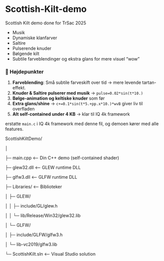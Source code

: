 # Scottish-Kilt-demo
Scottish Kilt demo done for TrSac 2025
* Musik
* Dynamiske klanfarver
* Saltire
* Pulserende knuder
* Bølgende kilt
* Subtile farveblendinger og ekstra glans for mere visuel “wow”

### 🔹 Højdepunkter

1. **Farveblending**: Små subtile farveskift over tid → mere levende tartan-effekt.
2. **Knuder & Saltire pulserer med musik** → `pulse=0.02*sin(t*10.)`
3. **Bølge-animation og keltiske knuder** som før
4. **Extra glans/shine** → `c+=0.1*sin(t*5.+pp.x*10.)*wvB` giver liv til overfladen
5. **Alt self-contained under 4 KB** → klar til IQ 4k framework

erstatte `main.c` i IQ 4k framework med denne fil, og demoen kører med alle features.

ScottishKiltDemo/

│

├─ main.cpp          <-- Din C++ demo (self-contained shader)

├─ glew32.dll        <-- GLEW runtime DLL

├─ glfw3.dll         <-- GLFW runtime DLL

├─ Libraries/        <-- Biblioteker

│   ├─ GLEW/

│   │   ├─ include/GL/glew.h

│   │   └─ lib/Release/Win32/glew32.lib

│   └─ GLFW/

│       ├─ include/GLFW/glfw3.h

│       └─ lib-vc2019/glfw3.lib

└─ ScottishKilt.sln  <-- Visual Studio solution


